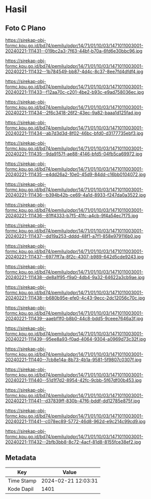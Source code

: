 # Hasil

## Foto C Plano

https://sirekap-obj-formc.kpu.go.id/bd74/pemilu/pdpr/14/71/01/10/03/1471011003001-20240221-111431--019bc2a3-7f63-44bf-b70a-6fd6e30bbc96.jpg

https://sirekap-obj-formc.kpu.go.id/bd74/pemilu/pdpr/14/71/01/10/03/1471011003001-20240221-111432--1b784549-bb87-4d4c-8c37-8ee7fd4dfdf4.jpg

https://sirekap-obj-formc.kpu.go.id/bd74/pemilu/pdpr/14/71/01/10/03/1471011003001-20240221-111433--f12aa70c-c201-4be2-b93c-e9ad758036ec.jpg

https://sirekap-obj-formc.kpu.go.id/bd74/pemilu/pdpr/14/71/01/10/03/1471011003001-20240221-111434--2f6c3418-26f2-43ec-9a82-baaa1d125fad.jpg

https://sirekap-obj-formc.kpu.go.id/bd74/pemilu/pdpr/14/71/01/10/03/1471011003001-20240221-111434--ab7d3d3d-8f02-46bc-bfd0-d3177735ebf3.jpg

https://sirekap-obj-formc.kpu.go.id/bd74/pemilu/pdpr/14/71/01/10/03/1471011003001-20240221-111435--9da9157f-ae88-4146-bfd5-04fb5ca69972.jpg

https://sirekap-obj-formc.kpu.go.id/bd74/pemilu/pdpr/14/71/01/10/03/1471011003001-20240221-111435--e4dd26a2-10e0-45d9-84dd-c16bb0104072.jpg

https://sirekap-obj-formc.kpu.go.id/bd74/pemilu/pdpr/14/71/01/10/03/1471011003001-20240221-111436--b394b42b-ce69-4a1d-8933-f247da0a3522.jpg

https://sirekap-obj-formc.kpu.go.id/bd74/pemilu/pdpr/14/71/01/10/03/1471011003001-20240221-111436--81ff4333-b7f5-41fc-a4cb-9f4a54ec7f75.jpg

https://sirekap-obj-formc.kpu.go.id/bd74/pemilu/pdpr/14/71/01/10/03/1471011003001-20240221-111437--dd19a253-dddd-48f1-a7f1-858e979116b0.jpg

https://sirekap-obj-formc.kpu.go.id/bd74/pemilu/pdpr/14/71/01/10/03/1471011003001-20240221-111437--6977ff7a-8f2c-4307-b989-642d5cde9243.jpg

https://sirekap-obj-formc.kpu.go.id/bd74/pemilu/pdpr/14/71/01/10/03/1471011003001-20240221-111438--de8a1f95-f9a0-4db4-9a32-64622a3cb9ae.jpg

https://sirekap-obj-formc.kpu.go.id/bd74/pemilu/pdpr/14/71/01/10/03/1471011003001-20240221-111438--b680b95e-efe0-4c43-9ecc-2dc12056c70c.jpg

https://sirekap-obj-formc.kpu.go.id/bd74/pemilu/pdpr/14/71/01/10/03/1471011003001-20240221-111439--aaebf1f0-b8b0-44c8-bdd5-9ceee7646a3f.jpg

https://sirekap-obj-formc.kpu.go.id/bd74/pemilu/pdpr/14/71/01/10/03/1471011003001-20240221-111439--95ee8a93-f0ad-4064-9304-a0969d73c32f.jpg

https://sirekap-obj-formc.kpu.go.id/bd74/pemilu/pdpr/14/71/01/10/03/1471011003001-20240221-111440--7cb8e14a-8b73-4b1a-9581-5f9807c0307f.jpg

https://sirekap-obj-formc.kpu.go.id/bd74/pemilu/pdpr/14/71/01/10/03/1471011003001-20240221-111440--51d1f7d2-8954-42fc-9cbb-5f67df00b453.jpg

https://sirekap-obj-formc.kpu.go.id/bd74/pemilu/pdpr/14/71/01/10/03/1471011003001-20240221-111441--d37839ff-830b-47f6-bddf-dd12785e875f.jpg

https://sirekap-obj-formc.kpu.go.id/bd74/pemilu/pdpr/14/71/01/10/03/1471011003001-20240221-111441--c078ec89-5772-46d8-962d-e9c214c99cd9.jpg

https://sirekap-obj-formc.kpu.go.id/bd74/pemilu/pdpr/14/71/01/10/03/1471011003001-20240221-111432--2bfb3bb8-8c72-4acf-81d8-8155fce38ef2.jpg


## Metadata

| Key        | Value               |
| ---------- | ------------------- |
| Time Stamp | 2024-02-21 12:03:31 |
| Kode Dapil | 1401                |



